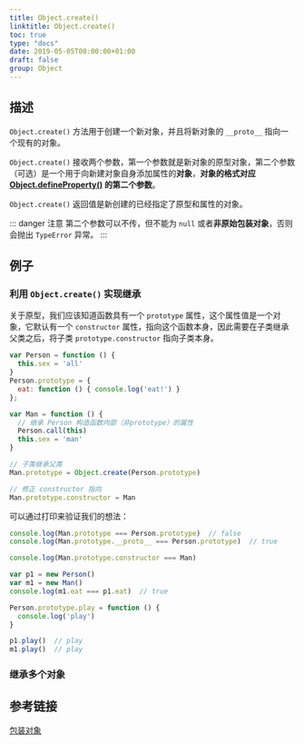 ```yaml
---
title: Object.create()
linktitle: Object.create()
toc: true
type: "docs"
date: 2019-05-05T00:00:00+01:00
draft: false
group: Object
---
```


## 描述

`Object.create()` 方法用于创建一个新对象，并且将新对象的 `__proto__` 指向一个现有的对象。

`Object.create()` 接收两个参数，第一个参数就是新对象的原型对象，第二个参数（可选）是一个用于向新建对象自身添加属性的**对象**，**对象的格式对应 [Object.defineProperty()](./07-Object.defineProperty.md) 的第二个参数**。

`Object.create()` 返回值是新创建的已经指定了原型和属性的对象。

::: danger 注意
第二个参数可以不传，但不能为 `null` 或者**非原始包装对象**，否则会抛出 `TypeError` 异常。
:::

## 例子

### 利用 `Object.create()` 实现继承

关于原型，我们应该知道函数具有一个 `prototype` 属性，这个属性值是一个对象，它默认有一个 `constructor` 属性，指向这个函数本身，因此需要在子类继承父类之后，将子类 `prototype.constructor` 指向子类本身。

```js {10,15,18}
var Person = function () {
  this.sex = 'all'
}
Person.prototype = {
  eat: function () { console.log('eat!') }
};

var Man = function () {
  // 继承 Person 构造函数内部（非prototype）的属性
  Person.call(this)
  this.sex = 'man'
}

// 子类继承父类
Man.prototype = Object.create(Person.prototype)

// 修正 constructor 指向
Man.prototype.constructor = Man
```

可以通过打印来验证我们的想法：

```js
console.log(Man.prototype === Person.prototype)  // false
console.log(Man.prototype.__proto__ === Person.prototype)  // true

console.log(Man.prototype.constructor === Man)

var p1 = new Person()
var m1 = new Man()
console.log(m1.eat === p1.eat)  // true

Person.prototype.play = function () {
  console.log('play')
}

p1.play()  // play
m1.play()  // play
```

### 继承多个对象


## 参考链接

[包装对象](https://javascript.ruanyifeng.com/stdlib/wrapper.html)